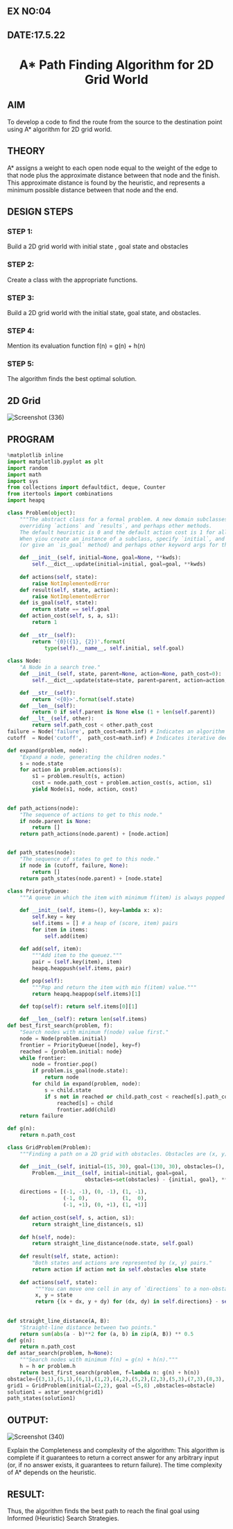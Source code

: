 ## EX NO:04
## DATE:17.5.22
# <p align="center">A* Path Finding Algorithm for 2D Grid World
## AIM

To develop a code to find the route from the source to the destination point using A* algorithm for 2D grid world.

## THEORY
A* assigns a weight to each open node equal to the weight of the edge to that node plus the approximate distance between that node and the finish. This approximate distance is found by the heuristic, and represents a minimum possible distance between that node and the end.

## DESIGN STEPS

### STEP 1:
Build a 2D grid world with initial state , goal state and obstacles

### STEP 2:
Create a class with the appropriate functions.

### STEP 3:
Build a 2D grid world with the initial state, goal state, and obstacles.

### STEP 4:
Mention its evaluation function f(n) = g(n) + h(n)

### STEP 5:
The algorithm finds the best optimal solution.


## 2D Grid
![Screenshot (336)](https://user-images.githubusercontent.com/75235090/168829300-8f53b0ba-77ec-42fa-8082-822cce343641.png)

## PROGRAM
```python
%matplotlib inline
import matplotlib.pyplot as plt
import random
import math
import sys
from collections import defaultdict, deque, Counter
from itertools import combinations
import heapq

class Problem(object):
    """The abstract class for a formal problem. A new domain subclasses this,
    overriding `actions` and `results`, and perhaps other methods.
    The default heuristic is 0 and the default action cost is 1 for all states.
    When yiou create an instance of a subclass, specify `initial`, and `goal` states 
    (or give an `is_goal` method) and perhaps other keyword args for the subclass."""

    def __init__(self, initial=None, goal=None, **kwds): 
        self.__dict__.update(initial=initial, goal=goal, **kwds) 
        
    def actions(self, state):        
        raise NotImplementedError
    def result(self, state, action): 
        raise NotImplementedError
    def is_goal(self, state):        
        return state == self.goal
    def action_cost(self, s, a, s1): 
        return 1
    
    def __str__(self):
        return '{0}({1}, {2})'.format(
            type(self).__name__, self.initial, self.goal)
            
class Node:
    "A Node in a search tree."
    def __init__(self, state, parent=None, action=None, path_cost=0):
        self.__dict__.update(state=state, parent=parent, action=action, path_cost=path_cost)

    def __str__(self): 
        return '<{0}>'.format(self.state)
    def __len__(self): 
        return 0 if self.parent is None else (1 + len(self.parent))
    def __lt__(self, other): 
        return self.path_cost < other.path_cost
failure = Node('failure', path_cost=math.inf) # Indicates an algorithm couldn't find a solution.
cutoff  = Node('cutoff',  path_cost=math.inf) # Indicates iterative deepening search was cut off.

def expand(problem, node):
    "Expand a node, generating the children nodes."
    s = node.state
    for action in problem.actions(s):
        s1 = problem.result(s, action)
        cost = node.path_cost + problem.action_cost(s, action, s1)
        yield Node(s1, node, action, cost)
        

def path_actions(node):
    "The sequence of actions to get to this node."
    if node.parent is None:
        return []  
    return path_actions(node.parent) + [node.action]


def path_states(node):
    "The sequence of states to get to this node."
    if node in (cutoff, failure, None): 
        return []
    return path_states(node.parent) + [node.state]
    
class PriorityQueue:
    """A queue in which the item with minimum f(item) is always popped first."""

    def __init__(self, items=(), key=lambda x: x): 
        self.key = key
        self.items = [] # a heap of (score, item) pairs
        for item in items:
            self.add(item)
         
    def add(self, item):
        """Add item to the queuez."""
        pair = (self.key(item), item)
        heapq.heappush(self.items, pair)

    def pop(self):
        """Pop and return the item with min f(item) value."""
        return heapq.heappop(self.items)[1]
    
    def top(self): return self.items[0][1]

    def __len__(self): return len(self.items)
def best_first_search(problem, f):
    "Search nodes with minimum f(node) value first."
    node = Node(problem.initial)
    frontier = PriorityQueue([node], key=f)
    reached = {problem.initial: node}
    while frontier:
        node = frontier.pop()
        if problem.is_goal(node.state):
            return node
        for child in expand(problem, node):
            s = child.state
            if s not in reached or child.path_cost < reached[s].path_cost:
                reached[s] = child
                frontier.add(child)
    return failure

def g(n): 
    return n.path_cost

class GridProblem(Problem):
    """Finding a path on a 2D grid with obstacles. Obstacles are (x, y) cells."""

    def __init__(self, initial=(15, 30), goal=(130, 30), obstacles=(), **kwds):
        Problem.__init__(self, initial=initial, goal=goal, 
                         obstacles=set(obstacles) - {initial, goal}, **kwds)

    directions = [(-1, -1), (0, -1), (1, -1),
                  (-1, 0),           (1,  0),
                  (-1, +1), (0, +1), (1, +1)]
    
    def action_cost(self, s, action, s1): 
        return straight_line_distance(s, s1)
    
    def h(self, node): 
        return straight_line_distance(node.state, self.goal)
                  
    def result(self, state, action): 
        "Both states and actions are represented by (x, y) pairs."
        return action if action not in self.obstacles else state
    
    def actions(self, state):
         """You can move one cell in any of `directions` to a non-obstacle cell."""
         x, y = state
         return {(x + dx, y + dy) for (dx, dy) in self.directions} - self.obstacles
    
   
def straight_line_distance(A, B):
    "Straight-line distance between two points."
    return sum(abs(a - b)**2 for (a, b) in zip(A, B)) ** 0.5
def g(n): 
    return n.path_cost
def astar_search(problem, h=None):
    """Search nodes with minimum f(n) = g(n) + h(n)."""
    h = h or problem.h
    return best_first_search(problem, f=lambda n: g(n) + h(n))
obstacle={(3,1),(5,1),(6,1),(1,2),(4,2),(5,2),(2,3),(5,3),(7,3),(8,3),(1,4),(3,5),(6,5),(4,5),(2,6),(7,6),(8,6),(1,7),(2,7),(3,7),(5,7),(8,7),(1,8),(3,8),(4,8)}
grid1 = GridProblem(initial=(2,2), goal =(5,8) ,obstacles=obstacle)
solution1 = astar_search(grid1)
path_states(solution1)
```

## OUTPUT:

![Screenshot (340)](https://user-images.githubusercontent.com/75235090/168831702-4dcb7e5b-be9d-4224-82c7-8b97b81cbecf.png)


Explain the Completeness and complexity of the algorithm:
This algorithm is complete if it guarantees to return a correct answer for any arbitrary input (or, if no answer exists, it guarantees to return failure).
The time complexity of A* depends on the heuristic.

## RESULT:
Thus, the algorithm finds the best path to reach the final goal using Informed (Heuristic) Search Strategies.
